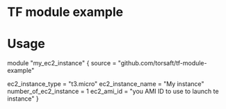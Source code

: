 # TF module example 

# Usage 


module "my_ec2_instance" {
  source = "github.com/torsaft/tf-module-example"

  ec2_instance_type      = "t3.micro"
  ec2_instance_name      = "My instance"
  number_of_ec2_instance = 1
  ec2_ami_id             = "you AMI ID to use to launch te instance"
}
~~~